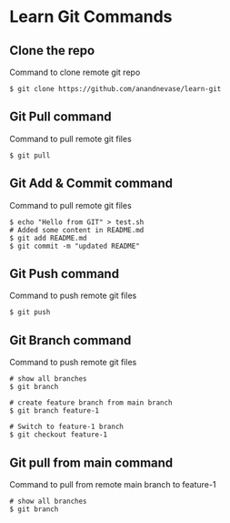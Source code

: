 # Learn Git Commands

## Clone the repo
Command to clone remote git repo
```shell
$ git clone https://github.com/anandnevase/learn-git
```

## Git Pull command
Command to pull remote git files
```shell
$ git pull
```

## Git Add & Commit command
Command to pull remote git files
```shell
$ echo "Hello from GIT" > test.sh
# Added some content in README.md
$ git add README.md
$ git commit -m "updated README"
```

## Git Push command
Command to push remote git files
```shell
$ git push
```

## Git Branch command
Command to push remote git files
```shell
# show all branches
$ git branch 

# create feature branch from main branch
$ git branch feature-1

# Switch to feature-1 branch
$ git checkout feature-1
```

## Git pull from main command
Command to pull from remote main branch to feature-1
```shell
# show all branches
$ git branch 
```
